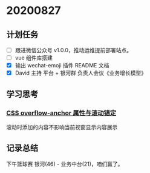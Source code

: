 # 20200827

## 计划任务

- [ ] 跟进微信公众号 v1.0.0，推动运维提前部署站点。
- [ ] vue 组件库搭建
- [x] 输出 wechat-emoji 插件 README 文档
- [x] David 主持 平台 + 银河群 负责人会议《业务增长模型》

## 学习思考

### [CSS overflow-anchor 属性与滚动锚定](https://www.zhangxinxu.com/wordpress/2020/08/css-overflow-anchor/)

滚动时添加的内容不影响当前视窗显示内容展示

## 记录总结

下午篮球赛 银河(46) - 业务中台(21)，咱们赢了。
